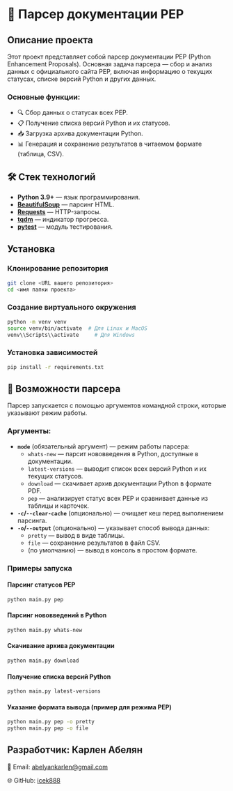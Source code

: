 # 📄 Парсер документации PEP

## Описание проекта

Этот проект представляет собой парсер документации PEP (Python Enhancement Proposals). Основная задача парсера — сбор и анализ данных с официального сайта PEP, включая информацию о текущих статусах, списке версий Python и других данных.

### Основные функции:
- 🔍 Сбор данных о статусах всех PEP.
- 📋 Получение списка версий Python и их статусов.
- 📥 Загрузка архива документации Python.
- 📊 Генерация и сохранение результатов в читаемом формате (таблица, CSV).

## 🛠 Стек технологий

- **Python 3.9+** — язык программирования.
- **[BeautifulSoup](https://www.crummy.com/software/BeautifulSoup/)** — парсинг HTML.
- **[Requests](https://requests.readthedocs.io/en/latest/)** — HTTP-запросы.
- **[tqdm](https://tqdm.github.io/)** — индикатор прогресса.
- **[pytest](https://docs.pytest.org/en/latest/)** — модуль тестирования.

## Установка

### Клонирование репозитория
```bash
git clone <URL вашего репозитория>
cd <имя папки проекта>
```
### Создание виртуального окружения
```bash
python -m venv venv
source venv/bin/activate  # Для Linux и MacOS
venv\\Scripts\\activate     # Для Windows
```
### Установка зависимостей
```bash
pip install -r requirements.txt
```
## 🚀 Возможности парсера

Парсер запускается с помощью аргументов командной строки, которые указывают режим работы.

### Аргументы:
- **`mode`** (обязательный аргумент) — режим работы парсера:
  - `whats-new` — парсит нововведения в Python, доступные в документации.
  - `latest-versions` — выводит список всех версий Python и их текущих статусов.
  - `download` — скачивает архив документации Python в формате PDF.
  - `pep` — анализирует статус всех PEP и сравнивает данные из таблицы и карточек.
- **`-c`/`--clear-cache`** (опционально) — очищает кеш перед выполнением парсинга.
- **`-o`/`--output`** (опционально) — указывает способ вывода данных:
  - `pretty` — вывод в виде таблицы.
  - `file` — сохранение результатов в файл CSV.
  - (по умолчанию) — вывод в консоль в простом формате.

### Примеры запуска

#### Парсинг статусов PEP
```bash
python main.py pep
```
#### Парсинг нововведений в Python
```bash
python main.py whats-new
```
#### Скачивание архива документации
```bash
python main.py download
```
#### Получение списка версий Python
```bash
python main.py latest-versions
```
#### Указание формата вывода (пример для режима PEP)
```bash
python main.py pep -o pretty
python main.py pep -o file
```

## Разработчик: Карлен Абелян

📧 Email: abelyankarlen@gmail.com

🌐 GitHub: [icek888](https://github.com/icek888)